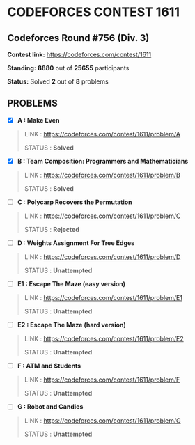 # CODEFORCES CONTEST 1611

## Codeforces Round #756 (Div. 3)

**Contest link:** https://codeforces.com/contest/1611

**Standing:** **8880** out of **25655** participants

**Status:** Solved **2** out of **8** problems

## PROBLEMS

- [x] **A : Make Even**

> LINK : https://codeforces.com/contest/1611/problem/A
>
>STATUS : **Solved**

- [x] **B : Team Composition: Programmers and Mathematicians**

> LINK : https://codeforces.com/contest/1611/problem/B
>
>STATUS : **Solved**

- [ ] **C : Polycarp Recovers the Permutation**

> LINK : https://codeforces.com/contest/1611/problem/C
>
>STATUS : **Rejected**

- [ ] **D : Weights Assignment For Tree Edges**

> LINK : https://codeforces.com/contest/1611/problem/D
>
>STATUS : **Unattempted**

- [ ] **E1 : Escape The Maze (easy version)**

> LINK : https://codeforces.com/contest/1611/problem/E1
>
>STATUS : **Unattempted**

- [ ] **E2 : Escape The Maze (hard version)**

> LINK : https://codeforces.com/contest/1611/problem/E2
>
>STATUS : **Unattempted**

- [ ] **F : ATM and Students**

> LINK : https://codeforces.com/contest/1611/problem/F
>
>STATUS : **Unattempted**

- [ ] **G : Robot and Candies**

> LINK : https://codeforces.com/contest/1611/problem/G
>
>STATUS : **Unattempted**

